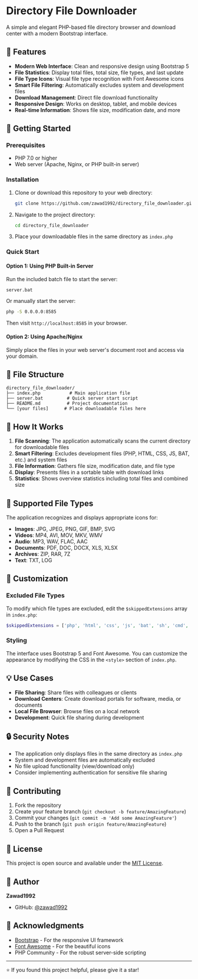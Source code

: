 # Directory File Downloader

A simple and elegant PHP-based file directory browser and download center with a modern Bootstrap interface.

## 🌟 Features

- **Modern Web Interface**: Clean and responsive design using Bootstrap 5
- **File Statistics**: Display total files, total size, file types, and last update
- **File Type Icons**: Visual file type recognition with Font Awesome icons
- **Smart File Filtering**: Automatically excludes system and development files
- **Download Management**: Direct file download functionality
- **Responsive Design**: Works on desktop, tablet, and mobile devices
- **Real-time Information**: Shows file size, modification date, and more

## 🚀 Getting Started

### Prerequisites

- PHP 7.0 or higher
- Web server (Apache, Nginx, or PHP built-in server)

### Installation

1. Clone or download this repository to your web directory:
   ```bash
   git clone https://github.com/zawad1992/directory_file_downloader.git
   ```

2. Navigate to the project directory:
   ```bash
   cd directory_file_downloader
   ```

3. Place your downloadable files in the same directory as `index.php`

### Quick Start

#### Option 1: Using PHP Built-in Server
Run the included batch file to start the server:
```bash
server.bat
```
Or manually start the server:
```bash
php -S 0.0.0.0:8585
```
Then visit `http://localhost:8585` in your browser.

#### Option 2: Using Apache/Nginx
Simply place the files in your web server's document root and access via your domain.

## 📁 File Structure

```
directory_file_downloader/
├── index.php           # Main application file
├── server.bat         # Quick server start script
├── README.md          # Project documentation
└── [your files]      # Place downloadable files here
```

## 🎯 How It Works

1. **File Scanning**: The application automatically scans the current directory for downloadable files
2. **Smart Filtering**: Excludes development files (PHP, HTML, CSS, JS, BAT, etc.) and system files
3. **File Information**: Gathers file size, modification date, and file type
4. **Display**: Presents files in a sortable table with download links
5. **Statistics**: Shows overview statistics including total files and combined size

## 🔧 Supported File Types

The application recognizes and displays appropriate icons for:
- **Images**: JPG, JPEG, PNG, GIF, BMP, SVG
- **Videos**: MP4, AVI, MOV, MKV, WMV
- **Audio**: MP3, WAV, FLAC, AAC
- **Documents**: PDF, DOC, DOCX, XLS, XLSX
- **Archives**: ZIP, RAR, 7Z
- **Text**: TXT, LOG

## 🎨 Customization

### Excluded File Types
To modify which file types are excluded, edit the `$skippedExtensions` array in `index.php`:
```php
$skippedExtensions = ['php', 'html', 'css', 'js', 'bat', 'sh', 'cmd', 'ini', 'json', 'xml', 'yml', 'yaml', 'md'];
```

### Styling
The interface uses Bootstrap 5 and Font Awesome. You can customize the appearance by modifying the CSS in the `<style>` section of `index.php`.

## 💡 Use Cases

- **File Sharing**: Share files with colleagues or clients
- **Download Centers**: Create download portals for software, media, or documents
- **Local File Browser**: Browse files on a local network
- **Development**: Quick file sharing during development

## 🔒 Security Notes

- The application only displays files in the same directory as `index.php`
- System and development files are automatically excluded
- No file upload functionality (view/download only)
- Consider implementing authentication for sensitive file sharing

## 🤝 Contributing

1. Fork the repository
2. Create your feature branch (`git checkout -b feature/AmazingFeature`)
3. Commit your changes (`git commit -m 'Add some AmazingFeature'`)
4. Push to the branch (`git push origin feature/AmazingFeature`)
5. Open a Pull Request

## 📄 License

This project is open source and available under the [MIT License](LICENSE).

## 👤 Author

**Zawad1992**
- GitHub: [@zawad1992](https://github.com/zawad1992)

## 🙏 Acknowledgments

- [Bootstrap](https://getbootstrap.com/) - For the responsive UI framework
- [Font Awesome](https://fontawesome.com/) - For the beautiful icons
- PHP Community - For the robust server-side scripting

---

⭐ If you found this project helpful, please give it a star!